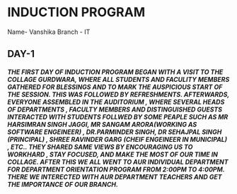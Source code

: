 # INDUCTION PROGRAM 
Name- Vanshika 
Branch - IT 
## DAY-1
##### THE FIRST DAY OF INDUCTION PROGRAM BEGAN WITH A VISIT TO THE COLLAGE GURDWARA, WHERE ALL STUDENTS AND FACULITY MEMBERS GATHERED FOR BLESSINGS AND TO MARK THE AUSPICIOUS START OF THE SESSION. THIS WAS FOLLOWED BY REFRESHMENTS. AFTERWARDS, EVERYONE ASSEMBLED IN THE AUDITORIUM , WHERE SEVERAL HEADS OF DEPARTMENTS , FACULTY MEMBERS AND DISTINGUISHED GUESTS INTERACTED WITH STUDENTS FOLLWED BY SOME PEAPLE SUCH AS MR HARSIMRAN  SINGH JAGGI, MR SANGAM ARORA(WORKING AS SOFTWARE ENGEINEER) , DR.PARMINDER SINGH, DR SEHAJPAL SINGH (PRINCIPAL) , SHREE RAVINDER GARG (CHEIF ENGEINEER IN MUNICIPAL) , ETC.. THEY SHARED SAME VIEWS BY ENCOURAGING US TO WORKHARD , STAY FOCUSED, AND MAKE THE MOST OF OUR TIME IN COLLAGE. AFTER THIS WE ALL WENT TO AUR INDIVIDUAL DEPARTMENT FOR DEPARTMENT ORIENTATION PROGRAM FROM 2:00PM TO 4:00PM. THERE WE INTERECTED WITH AUR DEPARTMENT TEACHERS AND GET THE IMPORTANCE OF OUR BRANCH.  
